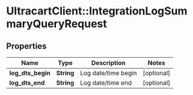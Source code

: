 # UltracartClient::IntegrationLogSummaryQueryRequest

## Properties
Name | Type | Description | Notes
------------ | ------------- | ------------- | -------------
**log_dts_begin** | **String** | Log date/time begin | [optional] 
**log_dts_end** | **String** | Log date/time end | [optional] 


